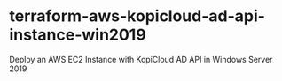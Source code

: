 # terraform-aws-kopicloud-ad-api-instance-win2019
Deploy an AWS EC2 Instance with KopiCloud AD API in Windows Server 2019
